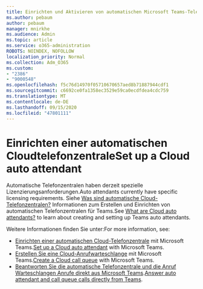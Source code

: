 ```yaml
---
title: Einrichten und Aktivieren von automatischen Microsoft Teams-Telefonzentralen
ms.author: pebaum
author: pebaum
manager: mnirkhe
ms.audience: Admin
ms.topic: article
ms.service: o365-administration
ROBOTS: NOINDEX, NOFOLLOW
localization_priority: Normal
ms.collection: Adm_O365
ms.custom:
- "2386"
- "9000548"
ms.openlocfilehash: f5c76d14970f05710670657aed8b71887944cdf1
ms.sourcegitcommit: c6692ce0fa1358ec3529e59ca0ecdfdea4cdc759
ms.translationtype: MT
ms.contentlocale: de-DE
ms.lasthandoff: 09/15/2020
ms.locfileid: "47801111"
---
```

# <a name="set-up-a-cloud-auto-attendant"></a><span data-ttu-id="7fac6-102">Einrichten einer automatischen Cloudtelefonzentrale</span><span class="sxs-lookup"><span data-stu-id="7fac6-102">Set up a Cloud auto attendant</span></span>

<span data-ttu-id="7fac6-103">Automatische Telefonzentralen haben derzeit spezielle Lizenzierungsanforderungen.</span><span class="sxs-lookup"><span data-stu-id="7fac6-103">Auto attendants currently have specific licensing requirements.</span></span> <span data-ttu-id="7fac6-104">Siehe [Was sind automatische Cloud-Telefonzentralen?](https://docs.microsoft.com/microsoftteams/what-are-phone-system-auto-attendants) Informationen zum Erstellen und Einrichten von automatischen Telefonzentralen für Teams.</span><span class="sxs-lookup"><span data-stu-id="7fac6-104">See [What are Cloud auto attendants?](https://docs.microsoft.com/microsoftteams/what-are-phone-system-auto-attendants) to learn about creating and setting up Teams auto attendants.</span></span> 

<span data-ttu-id="7fac6-105">Weitere Informationen finden Sie unter:</span><span class="sxs-lookup"><span data-stu-id="7fac6-105">For more information, see:</span></span>

- <span data-ttu-id="7fac6-106">[Einrichten einer automatischen Cloud-Telefonzentrale](https://docs.microsoft.com/microsoftteams/create-a-phone-system-auto-attendant) mit Microsoft Teams.</span><span class="sxs-lookup"><span data-stu-id="7fac6-106">[Set up a Cloud auto attendant](https://docs.microsoft.com/microsoftteams/create-a-phone-system-auto-attendant) with Microsoft Teams.</span></span> 
- <span data-ttu-id="7fac6-107">[Erstellen Sie eine Cloud-Anrufwarteschlange](https://docs.microsoft.com/microsoftteams/create-a-phone-system-call-queue) mit Microsoft Teams.</span><span class="sxs-lookup"><span data-stu-id="7fac6-107">[Create a Cloud call queue](https://docs.microsoft.com/microsoftteams/create-a-phone-system-call-queue) with Microsoft Teams.</span></span> 
- <span data-ttu-id="7fac6-108">[Beantworten Sie die automatische Telefonzentrale und die Anruf Warteschlangen Anrufe direkt aus Microsoft Teams](https://docs.microsoft.com/microsoftteams/answer-auto-attendant-and-call-queue-calls).</span><span class="sxs-lookup"><span data-stu-id="7fac6-108">[Answer auto attendant and call queue calls directly from Teams](https://docs.microsoft.com/microsoftteams/answer-auto-attendant-and-call-queue-calls).</span></span> 